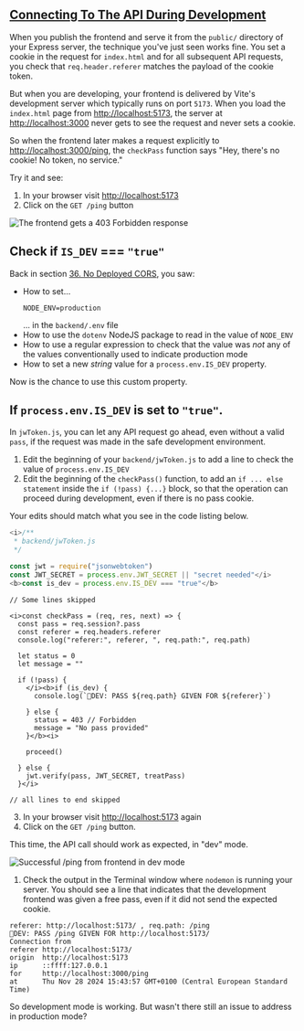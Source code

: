 <!-- Connecting to the API during development -->
<section
  id="connecting-to-the-api-during-development"
  aria-labelledby="connecting-to-the-api-during-development"
  data-item="API at Dev Time"
>
  <h2><a href="#connecting-to-the-api-during-development">Connecting To The API During Development</a></h2>

When you publish the frontend and serve it from the `public/` directory of your Express server, the technique you've just seen works fine. You set a cookie in the request for `index.html` and for all subsequent API requests, you check that `req.header.referer` matches the payload of the cookie token.

But when you are developing, your frontend is delivered by Vite's development server which typically runs on port `5173`. When you load the `index.html` page from [http://localhost:5173](http://localhost:5173), the server at [http://localhost:3000](http://localhost:5173) never gets to see the request and never sets a cookie.

So when the frontend later makes a request explicitly to [http://localhost:3000/ping](http://localhost:3000/ping), the `checkPass` function says "Hey, there's no cookie! No token, no service."

Try it and see:

1. In your browser visit [http://localhost:5173](http://localhost:5173)
2. Click on the `GET /ping` button

![The frontend gets a `403 Forbidden` response](images/frontend403.webp)

## Check if `IS_DEV` === `"true"`

Back in section [36. No Deployed CORS](#no-cors-in-production), you saw:

* How to set...
  ```bash-
  NODE_ENV=production
  ```
  ... in the `backend/.env` file 
* How to use the `dotenv` NodeJS package to read in the value of `NODE_ENV`
* How to use a regular expression to check that the value was _not_ any of the values conventionally used to indicate production mode
* How to set a new _string_ value for a `process.env.IS_DEV` property.

Now is the chance to use this custom property.

## If `process.env.IS_DEV` is set to `"true"`. 

In `jwToken.js`, you can let any API request go ahead, even without a valid `pass`, if the request was made in the safe development environment.

1. Edit the beginning of your `backend/jwToken.js` to add a line to check the value of `process.env.IS_DEV`
2. Edit the beginning of the `checkPass()` function, to add an `if ... else statement` inside the `if (!pass) {...}` block, so that the operation can proceed during development, even if there is no pass cookie.
	
 Your edits should match what you see in the code listing below.

```js
<i>/**
 * backend/jwToken.js
 */

const jwt = require("jsonwebtoken")
const JWT_SECRET = process.env.JWT_SECRET || "secret needed"</i>
<b>const is_dev = process.env.IS_DEV === "true"</b>
```
```javascript-s
// Some lines skipped
```
```javascript-#32
<i>const checkPass = (req, res, next) => {
  const pass = req.session?.pass
  const referer = req.headers.referer
  console.log("referer:", referer, ", req.path:", req.path)

  let status = 0
  let message = ""

  if (!pass) {
    </i><b>if (is_dev) {
      console.log(`🤚DEV: PASS ${req.path} GIVEN FOR ${referer}`)

    } else {
      status = 403 // Forbidden
      message = "No pass provided"
    }</b><i>

    proceed()

  } else {
    jwt.verify(pass, JWT_SECRET, treatPass)
  }</i>
```
```javascript-s
// all lines to end skipped
```

3. In your browser visit  [http://localhost:5173](http://localhost:5173) again
4. Click on the `GET /ping` button.

This time, the API call should work as expected, in "dev" mode.

![Successful /ping from frontend in dev mode](images/devVitePing.webp)


1. Check the output in the Terminal window where `nodemon` is running your server. You should see a line that indicates that the development frontend was given a free pass, even if it did not send the expected cookie.
```bash-#
referer: http://localhost:5173/ , req.path: /ping
🤚DEV: PASS /ping GIVEN FOR http://localhost:5173/
Connection from
referer http://localhost:5173/
origin  http://localhost:5173
ip      ::ffff:127.0.0.1
for     http://localhost:3000/ping
at      Thu Nov 28 2024 15:43:57 GMT+0100 (Central European Standard Time)
```

So development mode is working. But wasn't there still an issue to address in production mode?

</section>